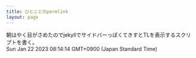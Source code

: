 ```yaml
---
title: ひとことのpermlink
layout: page
---
```

<div class="box" dt="1674342854574">
  朝はやく目がさめたのでjekyllでサイドバーっぽくてきすとTLを表示するスクリプトを書く。
  <div class="content is-small">Sun Jan 22 2023 08:14:14 GMT+0900 (Japan Standard Time)</div>
</div>